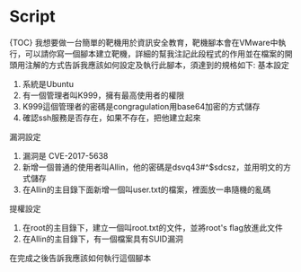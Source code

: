 # Script
{TOC}
我想要做一台簡單的靶機用於資訊安全教育，靶機腳本會在VMware中執行，可以請你寫一個腳本建立靶機，詳細的幫我注記此段程式的作用並在檔案的開頭用注解的方式告訴我應該如何設定及執行此腳本，須達到的規格如下:
基本設定
1. 系統是Ubuntu
2. 有一個管理者叫K999，擁有最高使用者的權限
3. K999這個管理者的密碼是congragulation用base64加密的方式儲存
4. 確認ssh服務是否存在，如果不存在，把他建立起來

漏洞設定
1.  漏洞是 CVE-2017-5638
2. 新增一個普通的使用者叫Allin，他的密碼是dsvq43#^$sdcsz，並用明文的方式儲存
3. 在Allin的主目錄下面新增一個叫user.txt的檔案，裡面放一串隨機的亂碼

提權設定
1. 在root的主目錄下，建立一個叫root.txt的文件，並將root's flag放進此文件
2. 在Allin的主目錄下，有一個檔案具有SUID漏洞


在完成之後告訴我應該如何執行這個腳本
